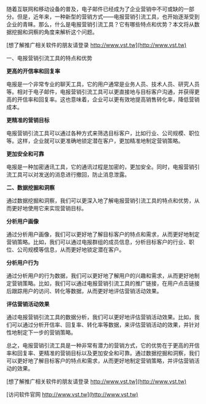 随着互联网和移动设备的普及，电子邮件已经成为了企业营销中不可或缺的一部分。但是，近年来，一种新型的营销方式——电报营销引流工具，也开始逐渐受到企业的青睐。那么，什么是电报营销引流工具？它有哪些特点和优势？本文将从数据挖掘和洞察的角度来解析这个问题。

[想了解推广相关软件的朋友请登录 http://www.vst.tw](http://www.vst.tw)

一、电报营销引流工具的特点和优势

**更高的开信率和回复率**

电报是一个非常专业的聊天工具，它的用户通常是业务人员、技术人员、研究人员等。相对于电子邮件，电报营销引流工具可以更直接地与目标客户沟通，并获得更高的开信率和回复率。这也意味着，企业可以更有效地提高销售转化率，降低营销成本。

**更精准的营销目标**

电报营销引流工具可以通过各种方式来筛选目标客户，比如行业、公司规模、职位等。这样，企业就可以更准确地锁定潜在客户，更加精准地制定营销策略。

**更加安全和可靠**

电报是一种加密通讯工具，它的通讯过程是加密的，更加安全。同时，电报营销引流工具可以对发送的消息进行撤回，防止消息泄露。

**二、数据挖掘和洞察**

通过数据挖掘和洞察，我们可以更深入地了解电报营销引流工具的特点和优势，从而更好地使用它来实现营销目标。

**分析用户画像**

通过分析用户画像，我们可以更好地了解目标客户的特点和需求，从而更好地制定营销策略。比如，我们可以通过电报群组的成员信息，分析目标客户的行业、职位、公司规模等信息，从而更好地锁定潜在客户。

**分析用户行为**

通过分析用户的行为数据，我们可以更好地了解用户的兴趣和需求，从而更好地制定营销策略。比如，我们可以通过电报营销引流工具的推广链接，在用户点击链接后跟踪用户的访问、转化等数据，从而更好地评估营销活动效果。

**评估营销活动效果**

通过电报营销引流工具的数据分析，我们可以更好地评估营销活动效果。比如，我们可以通过分析开信率、回复率、转化率等数据，来评估营销活动的效果，并针对性地制定下一步的营销策略。

总之，电报营销引流工具是一种非常有潜力的营销方式，它的优势在于更高的开信率和回复率、更精准的营销目标以及更加安全和可靠。通过数据挖掘和洞察，我们可以更好地了解目标客户的特点和需求，从而更好地制定营销策略，并评估营销活动的效果。

[想了解推广相关软件的朋友请登录 http://www.vst.tw](http://www.vst.tw)


[访问软件官网 http://www.vst.tw](http://www.vst.tw)
